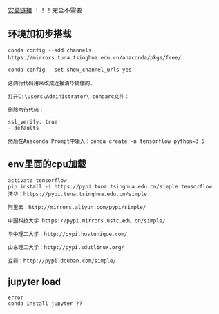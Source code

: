 [安装链接](https://www.cnblogs.com/ming-4/p/11516728.html)
！！！完全不需要
## 环境加初步搭载
```
conda config --add channels https://mirrors.tuna.tsinghua.edu.cn/anaconda/pkgs/free/ 　　　　

conda config --set show_channel_urls yes

这两行代码用来改成连接清华镜像的。

打开C:\Users\Administrator\.condarc文件：

删除两行代码：

ssl_verify: true
- defaults

然后在Anaconda Prompt中输入：conda create -n tensorflow python=3.5
```

## env里面的cpu加载
```
activate tensorflow
pip install -i https://pypi.tuna.tsinghua.edu.cn/simple tensorflow
清华：https://pypi.tuna.tsinghua.edu.cn/simple

阿里云：http://mirrors.aliyun.com/pypi/simple/

中国科技大学 https://pypi.mirrors.ustc.edu.cn/simple/

华中理工大学：http://pypi.hustunique.com/

山东理工大学：http://pypi.sdutlinux.org/ 

豆瓣：http://pypi.douban.com/simple/
```

## jupyter load
```
error
conda install jupyter ??
```
